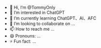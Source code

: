 - 👋 Hi, I’m @TommyOnly
- 👀 I’m interested in ChatGPT
- 🌱 I’m currently learning ChatGPT、AI、AFC
- 💞️ I’m looking to collaborate on ...
- 📫 How to reach me ...
- 😄 Pronouns: ...
- ⚡ Fun fact: ...

<!---
bestzmh/bestzmh is a ✨ special ✨ repository because its `README.md` (this file) appears on your GitHub profile.
You can click the Preview link to take a look at your changes.
--->
